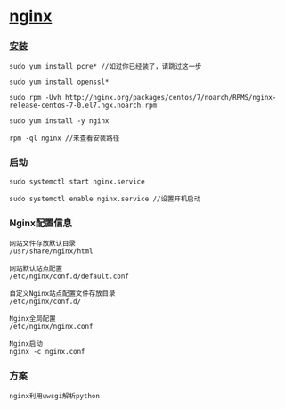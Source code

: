 # [nginx](http://www.ttlsa.com/nginx/nginx-install-on-linux/)

### [安装](https://segmentfault.com/a/1190000007116797)
```
sudo yum install pcre* //如过你已经装了，请跳过这一步

sudo yum install openssl*

sudo rpm -Uvh http://nginx.org/packages/centos/7/noarch/RPMS/nginx-release-centos-7-0.el7.ngx.noarch.rpm

sudo yum install -y nginx

rpm -ql nginx //来查看安装路径
```

### 启动

```
sudo systemctl start nginx.service

sudo systemctl enable nginx.service //设置开机启动
```

### Nginx配置信息
```
网站文件存放默认目录
/usr/share/nginx/html

网站默认站点配置
/etc/nginx/conf.d/default.conf

自定义Nginx站点配置文件存放目录
/etc/nginx/conf.d/

Nginx全局配置
/etc/nginx/nginx.conf

Nginx启动
nginx -c nginx.conf
```

### 方案

```
nginx利用uwsgi解析python
```